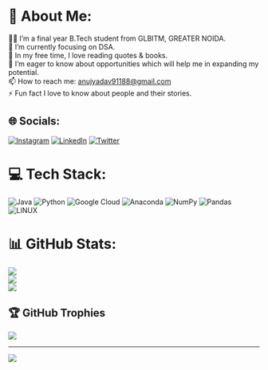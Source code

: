 # 💫 About Me:
👨‍🎓 I’m a final year B.Tech student from GLBITM, GREATER NOIDA.<br>🌱 I’m currently focusing on DSA.<br>📙 In my free time, I love reading quotes & books.<br>🤝 I’m eager to know about opportunities which will help me in expanding my potential.<br>📫 How to reach me: anujyadav91188@gmail.com<br>⚡ Fun fact I love to know about people and their stories.


## 🌐 Socials:
[![Instagram](https://img.shields.io/badge/Instagram-%23E4405F.svg?logo=Instagram&logoColor=white)](https://instagram.com/ethicalhacker.ay) [![LinkedIn](https://img.shields.io/badge/LinkedIn-%230077B5.svg?logo=linkedin&logoColor=white)](https://linkedin.com/in/https://www.linkedin.com/in/anujyadavglbitm/) [![Twitter](https://img.shields.io/badge/Twitter-%231DA1F2.svg?logo=Twitter&logoColor=white)](https://twitter.com/i__am_anuj) 

# 💻 Tech Stack:
![Java](https://img.shields.io/badge/java-%23ED8B00.svg?style=for-the-badge&logo=java&logoColor=white) ![Python](https://img.shields.io/badge/python-3670A0?style=for-the-badge&logo=python&logoColor=ffdd54) ![Google Cloud](https://img.shields.io/badge/Google%20Cloud-%234285F4.svg?style=for-the-badge&logo=google-cloud&logoColor=white) ![Anaconda](https://img.shields.io/badge/Anaconda-%2344A833.svg?style=for-the-badge&logo=anaconda&logoColor=white) ![NumPy](https://img.shields.io/badge/numpy-%23013243.svg?style=for-the-badge&logo=numpy&logoColor=white) ![Pandas](https://img.shields.io/badge/pandas-%23150458.svg?style=for-the-badge&logo=pandas&logoColor=white) ![LINUX](https://img.shields.io/badge/Linux-FCC624?style=for-the-badge&logo=linux&logoColor=black)
# 📊 GitHub Stats:
![](https://github-readme-stats.vercel.app/api?username=anujyadav73&theme=radical&hide_border=false&include_all_commits=true&count_private=false)<br/>
![](https://github-readme-streak-stats.herokuapp.com/?user=anujyadav73&theme=radical&hide_border=false)<br/>
![](https://github-readme-stats.vercel.app/api/top-langs/?username=anujyadav73&theme=radical&hide_border=false&include_all_commits=true&count_private=false&layout=compact)

## 🏆 GitHub Trophies
![](https://github-profile-trophy.vercel.app/?username=anujyadav73&theme=radical&no-frame=false&no-bg=false&margin-w=4)

---
[![](https://visitcount.itsvg.in/api?id=anujyadav73&icon=0&color=0)](https://visitcount.itsvg.in)

<!-- Proudly created with GPRM ( https://gprm.itsvg.in ) -->
